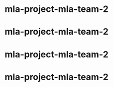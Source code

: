 # mla-project-mla-team-2
# mla-project-mla-team-2
# mla-project-mla-team-2
# mla-project-mla-team-2
